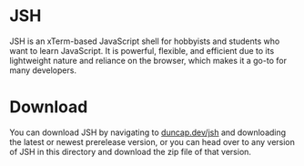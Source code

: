 # JSH
JSH is an xTerm-based JavaScript shell for hobbyists and students who want to learn JavaScript. It is powerful, flexible, and efficient due to its lightweight nature and reliance on the browser, which makes it a go-to for many developers.

# Download
You can download JSH by navigating to [duncap.dev/jsh](https://duncap.dev/jsh) and downloading the latest or newest prerelease version, or you can head over to any version of JSH in this directory and download the zip file of that version.
